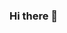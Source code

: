 ### Hi there 👋

<!--
**ahmedshahdev/ahmedshahdev** is a ✨ _special_ ✨ repository because its `README.md` (this file) appears on your GitHub profile.

# Hi there, I'm [Your Name]! 👋

## About Me
I'm a [Your Profession or Role] based in [Your Location]. I have a passion for [Your Interests or Expertise], and I enjoy [Your Hobbies or Activities]. My goal is to [Your Career or Personal Objective].

## Skills
- Programming Languages: [Languages]
- Technologies: [Frameworks, Libraries, Tools]
- Other Skills: [Soft Skills, Domain Knowledge]

## Current Projects
- [Project Name](Link): Brief description of the project and your role.

## Connect with Me
- LinkedIn: [Your LinkedIn Profile](Link)
- Twitter: [Your Twitter Handle](Link)
- Website: [Your Personal Website or Portfolio](Link)

## Fun Fact
[Interesting Fact about Yourself]

## GitHub Stats
![Your GitHub Stats](https://github-readme-stats.vercel.app/api?ahmedshahdev=YourGitHubUsername&show_icons=true&hide_border=true)

